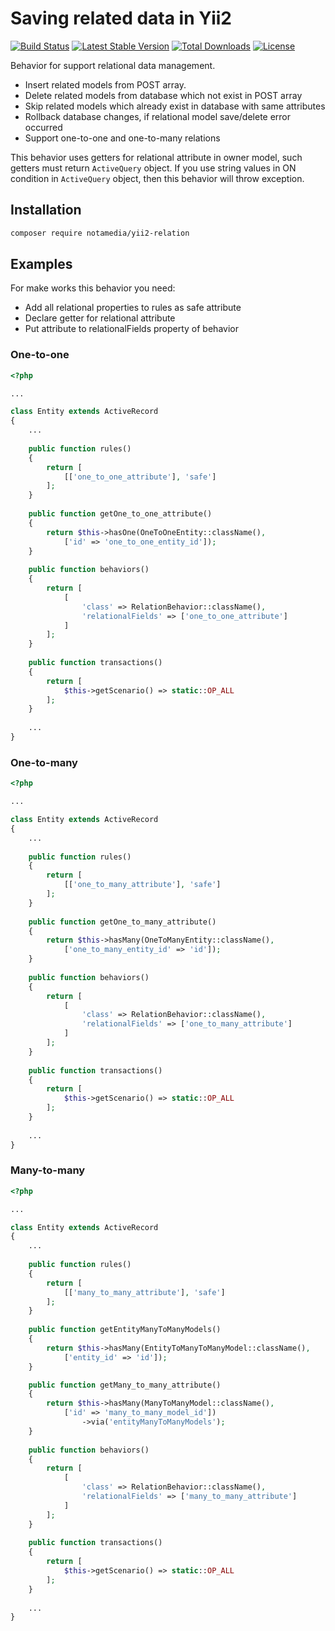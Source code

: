 # Saving related data in Yii2

[![Build Status](https://travis-ci.org/notamedia/yii2-relation.svg)](https://travis-ci.org/notamedia/yii2-relation)
[![Latest Stable Version](https://poser.pugx.org/notamedia/yii2-relation/v/stable)](https://packagist.org/packages/notamedia/yii2-relation) 
[![Total Downloads](https://poser.pugx.org/notamedia/yii2-relation/downloads)](https://packagist.org/packages/notamedia/yii2-relation) 
[![License](https://poser.pugx.org/notamedia/yii2-relation/license)](https://packagist.org/packages/notamedia/yii2-relation)

Behavior for support relational data management.

- Insert related models from POST array.
- Delete related models from database which not exist in POST array
- Skip related models which already exist in database with same attributes
- Rollback database changes, if relational model save/delete error occurred
- Support one-to-one and one-to-many relations

This behavior uses getters for relational attribute in owner model, such getters must return `ActiveQuery` object.
If you use string values in ON condition in `ActiveQuery` object, then this behavior will throw exception.

## Installation

```bash
composer require notamedia/yii2-relation
```

## Examples

For make works this behavior you need: 
* Add all relational properties to rules as safe attribute
* Declare getter for relational attribute
* Put attribute to relationalFields property of behavior

### One-to-one
```php
<?php

...

class Entity extends ActiveRecord
{
    ...
    
    public function rules()
    {
        return [
            [['one_to_one_attribute'], 'safe']
        ];
    }
    
    public function getOne_to_one_attribute()
    {
        return $this->hasOne(OneToOneEntity::className(), 
            ['id' => 'one_to_one_entity_id']);
    }
    
    public function behaviors()
    {
        return [
            [
                'class' => RelationBehavior::className(),
                'relationalFields' => ['one_to_one_attribute']
            ]
        ];
    }
    
    public function transactions()
    {
        return [
            $this->getScenario() => static::OP_ALL
        ];
    }
    
    ...
}

```

### One-to-many

```php
<?php

...

class Entity extends ActiveRecord
{
    ...
    
    public function rules()
    {
        return [
            [['one_to_many_attribute'], 'safe']
        ];
    }
    
    public function getOne_to_many_attribute()
    {
        return $this->hasMany(OneToManyEntity::className(), 
            ['one_to_many_entity_id' => 'id']);
    }
    
    public function behaviors()
    {
        return [
            [
                'class' => RelationBehavior::className(),
                'relationalFields' => ['one_to_many_attribute']
            ]
        ];
    }
    
    public function transactions()
    {
        return [
            $this->getScenario() => static::OP_ALL
        ];
    }
    
    ...
}

```

### Many-to-many

```php
<?php

...

class Entity extends ActiveRecord
{
    ...
    
    public function rules()
    {
        return [
            [['many_to_many_attribute'], 'safe']
        ];
    }
       
    public function getEntityManyToManyModels()
    {
        return $this->hasMany(EntityToManyToManyModel::className(), 
            ['entity_id' => 'id']);
    }

    public function getMany_to_many_attribute()
    {
        return $this->hasMany(ManyToManyModel::className(), 
            ['id' => 'many_to_many_model_id'])
                ->via('entityManyToManyModels');
    }
    
    public function behaviors()
    {
        return [
            [
                'class' => RelationBehavior::className(),
                'relationalFields' => ['many_to_many_attribute']
            ]
        ];
    }
    
    public function transactions()
    {
        return [
            $this->getScenario() => static::OP_ALL
        ];
    }
    
    ...
}

```